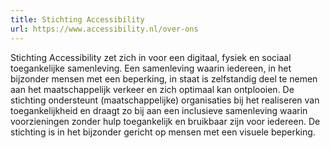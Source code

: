 ```yaml
---
title: Stichting Accessibility
url: https://www.accessibility.nl/over-ons
---
```

Stichting Accessibility zet zich in voor een digitaal, fysiek en sociaal toegankelijke samenleving. Een samenleving waarin iedereen, in het bijzonder mensen met een beperking, in staat is zelfstandig deel te nemen aan het maatschappelijk verkeer en zich optimaal kan ontplooien. De stichting ondersteunt (maatschappelijke) organisaties bij het realiseren van toegankelijkheid en draagt zo bij aan een inclusieve samenleving waarin voorzieningen zonder hulp toegankelijk en bruikbaar zijn voor iedereen. De stichting is in het bijzonder gericht op mensen met een visuele beperking.
